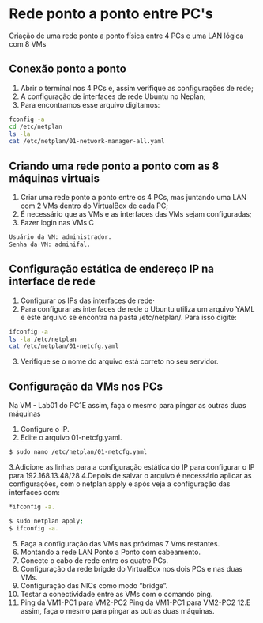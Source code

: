<h1 align="left"> Rede ponto a ponto entre PC's</h1>

 Criação de uma rede ponto a ponto física entre 4 PCs e uma LAN lógica com 8 VMs

 ## Conexão ponto a ponto
 
1. Abrir o terminal nos 4 PCs e, assim verifique as configurações de rede;
2. A configuração de interfaces de rede Ubuntu no Neplan;
3. Para encontramos esse arquivo digitamos: 
```bash
fconfig -a
cd /etc/netplan
ls -la 
cat /etc/netplan/01-network-manager-all.yaml
   ```
## Criando uma rede ponto a ponto com as 8 máquinas virtuais
1. Criar uma rede ponto a ponto entre os 4 PCs, mas juntando uma LAN com 2 VMs dentro do VirtualBox de cada PC;
2. É necessário que as VMs e as interfaces das VMs sejam configuradas;
3. Fazer login nas VMs C
```bash
Usuário da VM: administrador.
Senha da VM: adminifal.
   ```
## Configuração estática de endereço IP na interface de rede
1. Configurar os IPs das interfaces de rede·
2. Para configurar as interfaces de rede o Ubuntu utiliza um arquivo YAML e este arquivo se encontra na pasta /etc/netplan/. Para isso digite:

```bash
ifconfig -a
ls -la /etc/netplan
cat /etc/netplan/01-netcfg.yaml
```
3. Verifique se o nome do arquivo está correto no seu servidor.
   
## Configuração da VMs nos PCs
Na VM - Lab01 do PC1E assim, faça o mesmo para pingar as outras duas máquinas

1. Configure o IP.
2. Edite o arquivo 01-netcfg.yaml.
```bash
$ sudo nano /etc/netplan/01-netcfg.yaml
```
3.Adicione as linhas para a configuração estática do IP para configurar o IP para 192.168.13.48/28
4.Depois de salvar o arquivo é necessário aplicar as configurações, com o netplan apply e após veja a configuração das interfaces com:
```bash
*ifconfig -a.
```
```bash
$ sudo netplan apply;
$ ifconfig -a.
```
5. Faça a configuração das VMs nas próximas 7 Vms restantes.
6. Montando a rede LAN Ponto a Ponto com cabeamento.
7. Conecte o cabo de rede entre os quatro PCs.
8. Configuração da rede brigde do VirtualBox nos dois PCs e nas duas VMs.
9. Configuração das NICs como modo “bridge”.
10. Testar a conectividade entre as VMs com o comando ping.
11. Ping da VM1-PC1 para VM2-PC2
    Ping da VM1-PC1 para VM2-PC2
12.E assim, faça o mesmo para pingar as outras duas máquinas.






     



